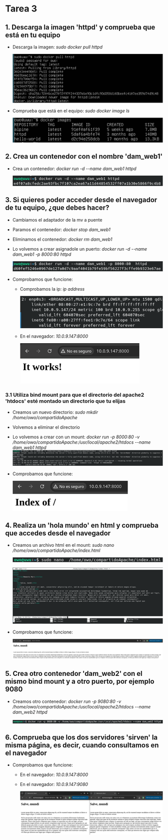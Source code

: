 
# Tarea 3

## 1. Descarga la imagen 'httpd' y comprueba que está en tu equipo

- Descarga la imagen: *sudo docker pull httpd*

    ![Comando Paso1](/img/paso1_1.png)

- Comprueba que está en el equipo: *sudo docker image ls*

    ![Comando Paso1](/img/paso1_2.png)

## 2. Crea un contenedor con el nombre 'dam_web1'

- Crea un contenedor: *docker run -d --name dam_web1 httpd*

    ![Comando Paso2](/img/paso2.png)

## 3. Si quieres poder acceder desde el navegador de tu equipo, ¿que debes hacer?

- Cambiamos el adaptador de la mv a puente

- Paramos el contenedor: *docker stop dam_web1*

- Eliminamos el contenedor: *docker rm dam_web1*

- Lo volvemos a crear asignadole un puerto: *docker run -d --name dam_web1 -p 8000:80 httpd*

    ![Comando Paso3](/img/paso3_1.png)

- Comprobamos que funcione:

    - Comprobamos la ip: *ip address*

        ![Comando Paso3](/img/paso3_2.png)

    - En el navegador: *10.0.9.147:8000*

        ![Comando Paso3](/img/paso3_3.png)

### 3.1 Utiliza bind mount para que el directorio del apache2 'htdocs' esté montado un directorio que tu elijas

- Creamos un nuevo directorio: *sudo mkdir /home/owo/compartidoApache*

- Volvemos a eliminar el directorio

- Lo volvemos a crear con un mount: *docker run -p 8000:80 -v /home/owo/compartidoApache:/usr/local/apache2/htdocs --name dam_web1 httpd*
    ![Comando Paso3](/img/paso3_1_1.png)

- Comprobamos que funcione:

    ![Comando Paso3](/img/paso3_1_2.png)

## 4. Realiza un 'hola mundo' en html y comprueba que accedes desde el navegador

- Creamos un archivo html en el mount: *sudo nano /home/owo/compartidoApache/index.html*

    ![Comando Paso4](/img/paso4_1.png)

    ![Comando Paso4](/img/paso4_2.png)

- Comprobamos que funcione:

    ![Comando Paso4](/img/paso4_3.png)

## 5. Crea otro contenedor 'dam_web2' con el mismo bind mount y a otro puerto, por ejemplo 9080

- Creamos otro contenedor: *docker run -p 9080:80 -v /home/owo/compartidoApache:/usr/local/apache2/htdocs --name dam_web2 httpd*

    ![Comando Paso5](/img/paso5_1.png)

## 6. Comprueba que los dos servidores 'sirven' la misma página, es decir, cuando consultamos en el navegador

- Comprobamos que funcione:

    - En el navegador: *10.0.9.147:8000*

    - En el navegador: *10.0.9.147:9080*

        ![Comando Paso5](/img/paso5_2.png)
